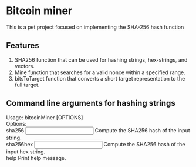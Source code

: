 # Bitcoin miner

This is a pet project focused on implementing the SHA-256 hash function

## Features

1. SHA256 function that can be used for hashing strings, hex-strings, and vectors.
2. Mine function that searches for a valid nonce within a specified range.
3. bitsToTarget function that converts a short target representation to the full target.

## Command line arguments for hashing strings
Usage: bitcoinMiner [OPTIONS]  
  Options:  
    sha256 <input>     Compute the SHA256 hash of the input string.  
    sha256hex <input>  Compute the SHA256 hash of the input hex string.  
    help               Print help message.  
